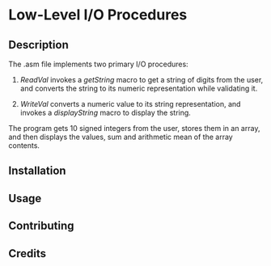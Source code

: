 # Low-Level I/O Procedures

## Description
The .asm file implements two primary I/O procedures:
1. *ReadVal* invokes a *getString* macro to get a string of digits from the user, and converts the string to its numeric representation while validating it.

2. *WriteVal* converts a numeric value to its string representation, and invokes a *displayString* macro to display the string.

The program gets 10 signed integers from the user, stores them in an array, and then displays the values, sum and arithmetic mean of the array contents.

## Installation


## Usage


## Contributing


## Credits
